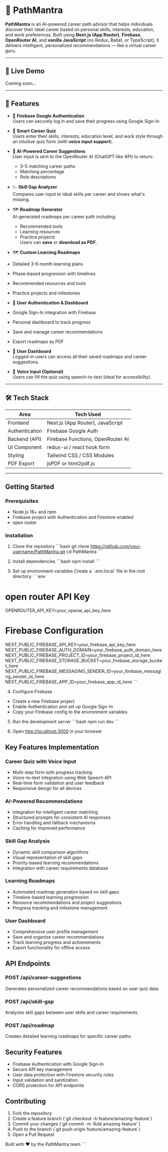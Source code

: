 # 🧭 PathMantra

**PathMantra** is an AI-powered career path advisor that helps individuals discover their ideal career based on personal skills, interests, education, and work preferences. Built using **Next.js (App Router)**, **Firebase**, **OpenRouter AI**, and **vanilla JavaScript** (no Redux, Babel, or TypeScript), it delivers intelligent, personalized recommendations — like a virtual career guru.

---

## 🚀 Live Demo

Coming soon...

---

## 📌 Features

- 🔐 **Firebase Google Authentication**  
  Users can securely log in and save their progress using Google Sign-In.

- 🧠 **Smart Career Quiz**  
  Users enter their skills, interests, education level, and work style through an intuitive quiz form (with **voice input support**).

- 🤖 **AI-Powered Career Suggestions**  
  User input is sent to the OpenRouter AI (ChatGPT-like API) to return:
  - 3–5 matching career paths
  - Matching percentage
  - Role descriptions

- 📉 **Skill Gap Analyzer**  
  Compares user input to ideal skills per career and shows what's missing.

- 🗺️ **Roadmap Generator**  
  AI-generated roadmaps per career path including:
  - Recommended tools
  - Learning resources
  - Practice projects  
  Users can **save** or **download as PDF**.


- 🗺️ **Custom Learning Roadmaps**
- Detailed 3-6 month learning plans
- Phase-based progression with timelines
- Recommended resources and tools
- Practice projects and milestones

- 🔐 **User Authentication & Dashboard**
- Google Sign-In integration with Firebase
- Personal dashboard to track progress
- Save and manage career recommendations
- Export roadmaps as PDF


- 🧾 **User Dashboard**  
  Logged-in users can access all their saved roadmaps and career suggestions.

- 🎤 **Voice Input (Optional)**  
  Users can fill the quiz using speech-to-text (ideal for accessibility).

---

## 🛠 Tech Stack

| Area              | Tech Used                         |
|-------------------|-----------------------------------|
| Frontend          | Next.js (App Router), JavaScript  |
| Authentication    | Firebase Google Auth              |
| Backend (API)     | Firebase Functions, OpenRouter AI |
| UI Component      | redux-ui / react hook form        |
| Styling           | Tailwind CSS / CSS Modules        |
| PDF Export        | jsPDF or html2pdf.js              |

---


## Getting Started

### Prerequisites
- Node.js 18+ and npm
- Firebase project with Authentication and Firestore enabled
- open router

### Installation

1. Clone the repository
\`\`\`bash
git clone https://github.com/your-username/PathMantra.git
cd PathMantra
\`\`\`

2. Install dependencies
\`\`\`bash
npm install
\`\`\`

3. Set up environment variables
Create a \`.env.local\` file in the root directory:
\`\`\`env


# open router API Key
OPENROUTER_API_KEY=your_openai_api_key_here

# Firebase Configuration
NEXT_PUBLIC_FIREBASE_API_KEY=your_firebase_api_key_here
NEXT_PUBLIC_FIREBASE_AUTH_DOMAIN=your_firebase_auth_domain_here
NEXT_PUBLIC_FIREBASE_PROJECT_ID=your_firebase_project_id_here
NEXT_PUBLIC_FIREBASE_STORAGE_BUCKET=your_firebase_storage_bucket_here
NEXT_PUBLIC_FIREBASE_MESSAGING_SENDER_ID=your_firebase_messaging_sender_id_here
NEXT_PUBLIC_FIREBASE_APP_ID=your_firebase_app_id_here
\`\`\`

4. Configure Firebase
- Create a new Firebase project
- Enable Authentication and set up Google Sign-In
- Copy your Firebase config to the environment variables

5. Run the development server
\`\`\`bash
npm run dev
\`\`\`

6. Open [http://localhost:3000](http://localhost:3000) in your browser


## Key Features Implementation

### Career Quiz with Voice Input
- Multi-step form with progress tracking
- Voice-to-text integration using Web Speech API
- Real-time form validation and user feedback
- Responsive design for all devices

### AI-Powered Recommendations
- integration for intelligent career matching
- Structured prompts for consistent AI responses
- Error handling and fallback mechanisms
- Caching for improved performance

### Skill Gap Analysis
- Dynamic skill comparison algorithms
- Visual representation of skill gaps
- Priority-based learning recommendations
- Integration with career requirements database

### Learning Roadmaps
- Automated roadmap generation based on skill gaps
- Timeline-based learning progression
- Resource recommendations and project suggestions
- Progress tracking and milestone management

### User Dashboard
- Comprehensive user profile management
- Save and organize career recommendations
- Track learning progress and achievements
- Export functionality for offline access

## API Endpoints

### POST /api/career-suggestions
Generates personalized career recommendations based on user quiz data.

### POST /api/skill-gap
Analyzes skill gaps between user skills and career requirements.

### POST /api/roadmap
Creates detailed learning roadmaps for specific career paths.

## Security Features

- Firebase Authentication with Google Sign-In
- Secure API key management
- User data protection with Firestore security rules
- Input validation and sanitization
- CORS protection for API endpoints

## Contributing

1. Fork the repository
2. Create a feature branch (\`git checkout -b feature/amazing-feature\`)
3. Commit your changes (\`git commit -m 'Add amazing feature'\`)
4. Push to the branch (\`git push origin feature/amazing-feature\`)
5. Open a Pull Request


Built with ❤️ by the PathMantra team
\`\`\`
